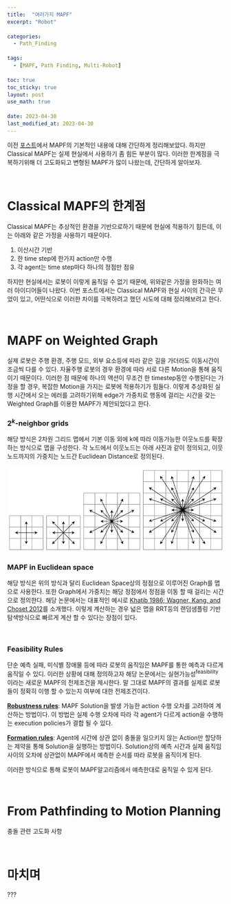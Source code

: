 ```yaml
---
title:  "여러가지 MAPF"
excerpt: "Robot"

categories:
  - Path_Finding

tags:
  - [MAPF, Path Finding, Multi-Robot]

toc: true
toc_sticky: true
layout: post
use_math: true
 
date: 2023-04-30
last_modified_at: 2023-04-30
---
```


이전 [포스트](http://localhost:4000/path_finding/2023/04/22/MAPF%EB%9E%80-%EB%AC%B4%EC%97%87%EC%9D%BC%EA%B9%8C.html)에서 MAPF의 기본적인 내용에 대해 간단하게 정리해보았다. 하지만 Classical MAPF는 실제 현실에서 사용하기 좀 힘든 부분이 많다. 이러한 한계점을 극복하기위해 더 고도화되고 변형된 MAPF가 많이 나왔는데, 간단하게 알아보자.

<br>

# Classical MAPF의 한계점

Classical MAPF는 추상적인 환경을 기반으로하기 때문에 현실에 적용하기 힘든데, 이는 아래와 같은 가정을 사용하기 때문이다.

1. 이산시간 기반
2. 한 time step에 한가지 action만 수행
3. 각 agent는 time step마다 하나의 정점만 점유

하지만 현실에서는 로봇이 이렇게 움직일 수 없기 때문에, 위와같은 가정을 완화하는 여러 아이디어들이 나왔다. 이번 포스트에서는 Classical MAPF와 현실 사이의 간극은 무었이 있고, 어떤식으로 이러한 차이를 극복하려고 했던 시도에 대해 정리해보려고 한다.

<br>

# MAPF on Weighted Graph

실제 로봇은 주행 환경, 주행 모드, 외부 요소등에 따라 같은 길을 가더라도 이동시간이 조금씩 다를 수 있다. 자율주행 로봇의 경우 환경에 따라 서로 다른 Motion을 통해 움직이기 때문이다. 이러한 점 때문에 하나의 액션이 무조건 한 timestep동안 수행된다는 가정을 할 경우, 복잡한 Motion을 가지는 로봇에 적용하기가 힘들다. 이렇게 추상화된 실행 시간에서 오는 에러를 고려하기위해 edge가 가중치로 행동에 걸리는 시간을 갖는 Weighted Graph를 이용한 MAPF가 제안되었다고 한다.

### **$2^k$-neighbor grids**

해당 방식은 2차원 그리드 맵에서 기본 이동 외에 k에 따라 이동가능한 이웃노드를 확장하는 방식으로 맵을 구성한다. 각 노드에서 이웃노드는 아래 사진과 같이 정의되고, 이웃노드까지의 가중치는 노드간 Euclidean Distance로 정의된다.

![2^k neighbor](/assets/img/extendedneighbor.png)

### **MAPF in Euclidean space**

해당 방식은 위의 방식과 달리 Euclidean Space상의 정점으로 이루어진 Graph를 맵으로 사용한다. 또한 Graph에서 가중치는 해당 정점에서 정점을 이동 할 때 걸리는 시간으로 정의한다. 해당 논문에서는 대표적인 예시로 [Khatib 1986; Wagner, Kang, and Choset 2012](http://biorobotics.ri.cmu.edu/papers/paperUploads/ICRA2012_Wagner.pdf)를 소개했다. 이렇게 계산하는 경우 넓은 맵을 RRT등의 랜덤샘플링 기반 탐색방식으로 빠르게 계산 할 수 있다는 장점이 있다.

<br>

### **Feasibility Rules**

단순 예측 실패, 미식별 장애물 등에 따라 로봇의 움직임은 MAPF를 통한 예측과 다르게 움직일 수 있디. 이러한 상황에 대해 정의하고자 해당 논문에서는 실현가능성<sup>feasibility</sup>이라는 새로운 MAPF의 전제조건을 제시한다. 말 그대로 MAPF의 결과를 실제로 로봇들이 정확히 이행 할 수 있는지 여부에 대한 전제조건이다.


**[Robustness rules](https://ojs.aaai.org/index.php/AAAI/article/view/11035)**: MAPF Solution을 발생 가능한 action 수행 오차를 고려하여 계산하는 방법이다. 이 방법은 실제 수행 오차에 따라 각 agent가 다르게 action을 수행하는 execution policies가 결합 될 수 있다.

**[Formation rules](https://arxiv.org/pdf/2405.13941)**: Agent에 시간에 상관 없이 충돌을 일으키지 않는 Action만 할당하는 제약을 통해 Solution을 실행하는 방법이다. Solution상의 예측 시간과 실제 움직임 사이의 오차에 상관없이 MAPF에서 예측한 순서를 따라 로봇을 움직이게 된다.

이러한 방식으로 통해 로봇이 MAPF알고리즘에서 얘측한대로 움직일 수 있게 된다.

<br>

# **From Pathfinding to Motion Planning**

충돌 관련 고도화 사항

<br>

# **마치며**

???